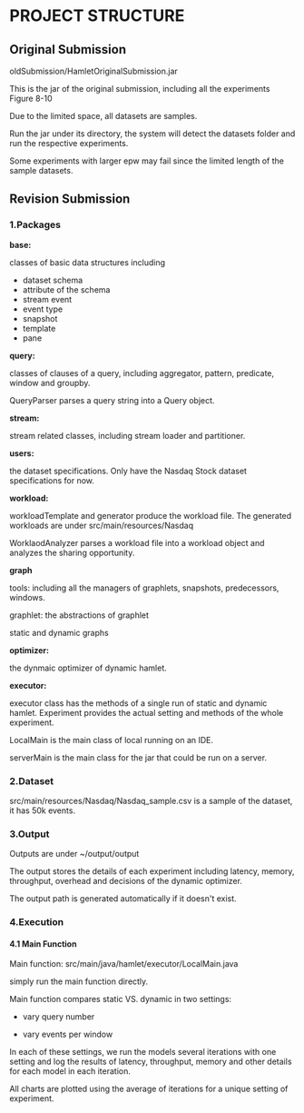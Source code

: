# PROJECT STRUCTURE


## Original Submission


oldSubmission/HamletOriginalSubmission.jar

This is the jar of the original submission, including all the experiments Figure 8-10

Due to the limited space, all datasets are samples.

Run the jar under its directory, the system will detect the datasets folder and run the respective experiments.

Some experiments with larger epw may fail since the limited length of the sample datasets.


## Revision Submission


### 1.Packages

**base:**

  classes of basic data structures including
   
  * dataset schema
  * attribute of the schema
  * stream event
  * event type
  * snapshot
  * template
  * pane

**query:**

  classes of clauses of a query, including aggregator, pattern, predicate, window and groupby. 
  
  QueryParser parses a query string into a Query object.

**stream:**

  stream related classes, including stream loader and partitioner.
    
**users:**

  the dataset specifications. Only have the Nasdaq Stock dataset specifications for now.

**workload:**

  workloadTemplate and generator produce the workload file. The generated workloads are under src/main/resources/Nasdaq
    
  WorklaodAnalyzer parses a workload file into a workload object and analyzes the sharing opportunity.

**graph**

  tools: including all the managers of graphlets, snapshots, predecessors, windows.
  
  graphlet: the abstractions of graphlet
  
  static and dynamic graphs
    
**optimizer:**

  the dynmaic optimizer of dynamic hamlet.
    
**executor:**

  executor class has the methods of a single run of static and dynamic hamlet. Experiment provides the actual setting and methods of the whole experiment.
    
  LocalMain is the main class of local running on an IDE. 
    
  serverMain is the main class for the jar that could be run on a server.


### 2.Dataset

  src/main/resources/Nasdaq/Nasdaq_sample.csv is a sample of the dataset, it has 50k events.


### 3.Output


 Outputs are under ~/output/output
 
 The output stores the details of each experiment including latency, memory, throughput, overhead and decisions of the dynamic optimizer.
 
 The output path is generated automatically if it doesn't exist.


### 4.Execution


#### 4.1 Main Function


 Main function: src/main/java/hamlet/executor/LocalMain.java<br>
 
 simply run the main function directly.

 Main function compares static VS. dynamic in two settings:
 
 * vary query number

 * vary events per window


 In each of these settings, we run the models several iterations with one setting and log the results of latency, throughput, memory and other details for each model in each iteration.
 
 All charts are plotted using the average of iterations for a unique setting of experiment.
